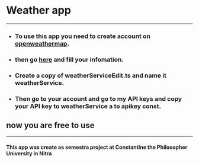 # Weather app
___
- ### To use this app you need to create account on [openweathermap](https://openweathermap.org/).
- ### then go [here](https://home.openweathermap.org/subscriptions/billing_info/onecall_30/base?key=base&service=onecall_30) and fill your infomation.
- ### Create a copy of weatherServiceEdit.ts and name it weatherService.
- ### Then go to your account and go to my API keys and copy your API key to weatherService a to apikey const.

## now you are free to use

___

#### This app was create as semestra project at Constantine the Philosopher University in Nitra